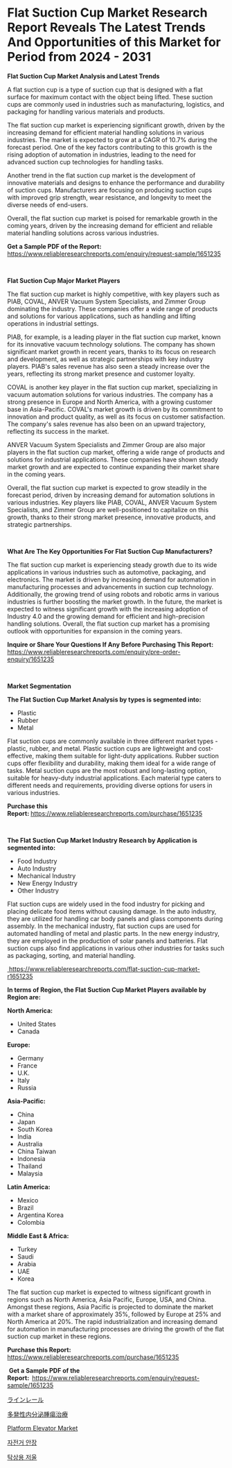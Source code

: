 <p><h1>Flat Suction Cup Market Research Report Reveals The Latest Trends And Opportunities of this Market for Period from 2024 - 2031</h1></p><p><strong>Flat Suction Cup Market Analysis and Latest Trends</strong></p>
<p><p>A flat suction cup is a type of suction cup that is designed with a flat surface for maximum contact with the object being lifted. These suction cups are commonly used in industries such as manufacturing, logistics, and packaging for handling various materials and products.</p><p>The flat suction cup market is experiencing significant growth, driven by the increasing demand for efficient material handling solutions in various industries. The market is expected to grow at a CAGR of 10.7% during the forecast period. One of the key factors contributing to this growth is the rising adoption of automation in industries, leading to the need for advanced suction cup technologies for handling tasks.</p><p>Another trend in the flat suction cup market is the development of innovative materials and designs to enhance the performance and durability of suction cups. Manufacturers are focusing on producing suction cups with improved grip strength, wear resistance, and longevity to meet the diverse needs of end-users.</p><p>Overall, the flat suction cup market is poised for remarkable growth in the coming years, driven by the increasing demand for efficient and reliable material handling solutions across various industries.</p></p>
<p><strong>Get a Sample PDF of the Report:&nbsp;</strong> <a href="https://www.reliableresearchreports.com/enquiry/request-sample/1651235">https://www.reliableresearchreports.com/enquiry/request-sample/1651235</a></p>
<p>&nbsp;</p>
<p><strong>Flat Suction Cup Major Market Players</strong></p>
<p><p>The flat suction cup market is highly competitive, with key players such as PIAB, COVAL, ANVER Vacuum System Specialists, and Zimmer Group dominating the industry. These companies offer a wide range of products and solutions for various applications, such as handling and lifting operations in industrial settings.</p><p>PIAB, for example, is a leading player in the flat suction cup market, known for its innovative vacuum technology solutions. The company has shown significant market growth in recent years, thanks to its focus on research and development, as well as strategic partnerships with key industry players. PIAB's sales revenue has also seen a steady increase over the years, reflecting its strong market presence and customer loyalty.</p><p>COVAL is another key player in the flat suction cup market, specializing in vacuum automation solutions for various industries. The company has a strong presence in Europe and North America, with a growing customer base in Asia-Pacific. COVAL's market growth is driven by its commitment to innovation and product quality, as well as its focus on customer satisfaction. The company's sales revenue has also been on an upward trajectory, reflecting its success in the market.</p><p>ANVER Vacuum System Specialists and Zimmer Group are also major players in the flat suction cup market, offering a wide range of products and solutions for industrial applications. These companies have shown steady market growth and are expected to continue expanding their market share in the coming years.</p><p>Overall, the flat suction cup market is expected to grow steadily in the forecast period, driven by increasing demand for automation solutions in various industries. Key players like PIAB, COVAL, ANVER Vacuum System Specialists, and Zimmer Group are well-positioned to capitalize on this growth, thanks to their strong market presence, innovative products, and strategic partnerships.</p></p>
<p>&nbsp;</p>
<p><strong>What Are The Key Opportunities For Flat Suction Cup Manufacturers?</strong></p>
<p><p>The flat suction cup market is experiencing steady growth due to its wide applications in various industries such as automotive, packaging, and electronics. The market is driven by increasing demand for automation in manufacturing processes and advancements in suction cup technology. Additionally, the growing trend of using robots and robotic arms in various industries is further boosting the market growth. In the future, the market is expected to witness significant growth with the increasing adoption of Industry 4.0 and the growing demand for efficient and high-precision handling solutions. Overall, the flat suction cup market has a promising outlook with opportunities for expansion in the coming years.</p></p>
<p><strong>Inquire or Share Your Questions If Any Before Purchasing This Report:</strong> <a href="https://www.reliableresearchreports.com/enquiry/pre-order-enquiry/1651235">https://www.reliableresearchreports.com/enquiry/pre-order-enquiry/1651235</a></p>
<p>&nbsp;</p>
<p><strong>Market Segmentation</strong></p>
<p><strong>The Flat Suction Cup Market Analysis by types is segmented into:</strong></p>
<p><ul><li>Plastic</li><li>Rubber</li><li>Metal</li></ul></p>
<p><p>Flat suction cups are commonly available in three different market types - plastic, rubber, and metal. Plastic suction cups are lightweight and cost-effective, making them suitable for light-duty applications. Rubber suction cups offer flexibility and durability, making them ideal for a wide range of tasks. Metal suction cups are the most robust and long-lasting option, suitable for heavy-duty industrial applications. Each material type caters to different needs and requirements, providing diverse options for users in various industries.</p></p>
<p><strong>Purchase this Report:&nbsp;</strong><a href="https://www.reliableresearchreports.com/purchase/1651235">https://www.reliableresearchreports.com/purchase/1651235</a></p>
<p>&nbsp;</p>
<p><strong>The Flat Suction Cup Market Industry Research by Application is segmented into:</strong></p>
<p><ul><li>Food Industry</li><li>Auto Industry</li><li>Mechanical Industry</li><li>New Energy Industry</li><li>Other Industry</li></ul></p>
<p><p>Flat suction cups are widely used in the food industry for picking and placing delicate food items without causing damage. In the auto industry, they are utilized for handling car body panels and glass components during assembly. In the mechanical industry, flat suction cups are used for automated handling of metal and plastic parts. In the new energy industry, they are employed in the production of solar panels and batteries. Flat suction cups also find applications in various other industries for tasks such as packaging, sorting, and material handling.</p></p>
<p><a href="https://www.reliableresearchreports.com/flat-suction-cup-market-r1651235">&nbsp;https://www.reliableresearchreports.com/flat-suction-cup-market-r1651235</a></p>
<p><strong>In terms of Region, the Flat Suction Cup Market Players available by Region are:</strong></p>
<p>
    <p> <strong> North America: </strong>
        <ul>
            <li>United States</li>
            <li>Canada</li>
        </ul>
        </p> 
    <p> <strong> Europe: </strong>
        <ul>
            <li>Germany</li>
            <li>France</li>
            <li>U.K.</li>
            <li>Italy</li>
            <li>Russia</li>
        </ul>
        </p> 
    <p> <strong> Asia-Pacific: </strong>
        <ul>
            <li>China</li>
            <li>Japan</li>
            <li>South Korea</li>
            <li>India</li>
            <li>Australia</li>
            <li>China Taiwan</li>
            <li>Indonesia</li>
            <li>Thailand</li>
            <li>Malaysia</li>
        </ul>
        </p> 
    <p> <strong> Latin America: </strong>
        <ul>
            <li>Mexico</li>
            <li>Brazil</li>
            <li>Argentina Korea</li>
            <li>Colombia</li>
        </ul>
        </p> 
    <p> <strong> Middle East & Africa: </strong>
        <ul>
            <li>Turkey</li>
            <li>Saudi</li>
            <li>Arabia</li>
            <li>UAE</li>
            <li>Korea</li>
        </ul>
    </p>
    </p>
<p><p>The flat suction cup market is expected to witness significant growth in regions such as North America, Asia Pacific, Europe, USA, and China. Amongst these regions, Asia Pacific is projected to dominate the market with a market share of approximately 35%, followed by Europe at 25% and North America at 20%. The rapid industrialization and increasing demand for automation in manufacturing processes are driving the growth of the flat suction cup market in these regions.</p></p>
<p><strong>Purchase this Report: </strong><a href="https://www.reliableresearchreports.com/purchase/1651235">https://www.reliableresearchreports.com/purchase/1651235</a></p>
<p>&nbsp;<strong>Get a Sample PDF of the Report:&nbsp;&nbsp;</strong><a href="https://www.reliableresearchreports.com/enquiry/request-sample/1651235">https://www.reliableresearchreports.com/enquiry/request-sample/1651235</a></p>
<p><strong></strong></p>
<p><p><a href="https://medium.com/@michaelerde565/%E3%83%A9%E3%82%A4%E3%83%B3%E3%83%AC%E3%83%BC%E3%83%AB%E3%82%BA%E5%B8%82%E5%A0%B4-2031%E5%B9%B4%E3%81%BE%E3%81%A7%E3%81%AE%E6%88%90%E5%8A%9F%E3%81%97%E3%81%9F%E3%83%93%E3%82%B8%E3%83%8D%E3%82%B9%E6%88%A6%E7%95%A5%E3%81%AE%E9%8D%B5-708e80e38d06">ラインレール</a></p><p><a href="https://github.com/one-cool-chick/Market-Research-Report-List-1/blob/main/372763627947.md">多発性内分泌腫瘍治療</a></p><p><a href="https://github.com/dimitrishawkinswaynenp91rgz/Market-Research-Report-List-2/blob/main/platform-elevator-market.md">Platform Elevator Market</a></p><p><a href="https://medium.com/@tammyholmes1955/%EC%9E%90%EC%A0%84%EA%B1%B0-%EC%95%88%EC%9E%A5-%EC%8B%9C%EC%9E%A5-%EC%8B%9C%EC%9E%A5-%EC%A0%90%EC%9C%A0%EC%9C%A8-%EC%8B%9C%EC%9E%A5-%EB%8F%99%ED%96%A5-%EB%B0%8F-%EB%AF%B8%EB%9E%98-%EC%84%B1%EC%9E%A5-%ED%83%90%EC%83%89-e50918d057d9">자전거 안장</a></p><p><a href="https://medium.com/@raisin7568/%ED%85%8C%EC%9D%B4%EB%B8%94%ED%83%91-%EC%8A%A4%EC%BC%80%EC%9D%BC-%EC%8B%9C%EC%9E%A5%EC%9D%80-%EC%8B%9C%EC%9E%A5-%EC%A0%90%EC%9C%A0%EC%9C%A8-%ED%81%AC%EA%B8%B0-%EB%B0%8F-2031%EB%85%84%EA%B9%8C%EC%A7%80%EC%9D%98-%EC%98%88%EC%83%81-%EC%98%88%EC%B8%A1%EC%97%90-%EC%B4%88%EC%A0%90%EC%9D%84-%EB%A7%9E%EC%B6%A5%EB%8B%88%EB%8B%A4-3bfec9c6788d">탁상용 저울</a></p></p>
